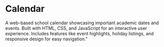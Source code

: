 # Calendar
A web-based school calendar showcasing important academic dates and events. Built with HTML, CSS, and JavaScript for an interactive user experience. Includes features like event highlights, holiday listings, and responsive design for easy navigation."
